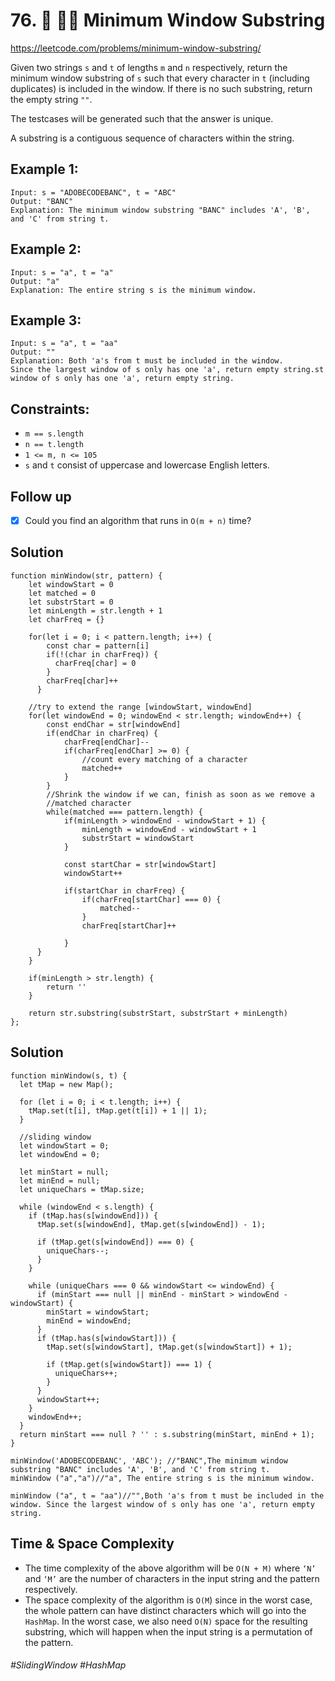 # 76. 🔎 👩‍🦯 Minimum Window Substring
https://leetcode.com/problems/minimum-window-substring/

Given two strings `s` and `t` of lengths `m` and `n` respectively, return the minimum window substring of `s` such that every character in `t` (including duplicates) is included in the window. If there is no such substring, return the empty string `""`.

The testcases will be generated such that the answer is unique.

A substring is a contiguous sequence of characters within the string.
## Example 1:
````
Input: s = "ADOBECODEBANC", t = "ABC"
Output: "BANC"
Explanation: The minimum window substring "BANC" includes 'A', 'B', and 'C' from string t.
````
## Example 2:
````
Input: s = "a", t = "a"
Output: "a"
Explanation: The entire string s is the minimum window.
````
## Example 3:
````
Input: s = "a", t = "aa"
Output: ""
Explanation: Both 'a's from t must be included in the window.
Since the largest window of s only has one 'a', return empty string.st window of s only has one 'a', return empty string.
````
 

## Constraints:
- `m == s.length`
- `n == t.length`
- `1 <= m, n <= 105`
- `s` and `t` consist of uppercase and lowercase English letters.
## Follow up
- [x] Could you find an algorithm that runs in `O(m + n)` time?
## Solution 
````
function minWindow(str, pattern) {
    let windowStart = 0
    let matched = 0
    let substrStart = 0
    let minLength = str.length + 1
    let charFreq = {}
    
    for(let i = 0; i < pattern.length; i++) {
        const char = pattern[i]
        if(!(char in charFreq)) {
          charFreq[char] = 0
        }
        charFreq[char]++
      }
    
    //try to extend the range [windowStart, windowEnd]
    for(let windowEnd = 0; windowEnd < str.length; windowEnd++) {
        const endChar = str[windowEnd]
        if(endChar in charFreq) {
            charFreq[endChar]--
            if(charFreq[endChar] >= 0) {
                //count every matching of a character
                matched++
            }
        }
        //Shrink the window if we can, finish as soon as we remove a 
        //matched character
        while(matched === pattern.length) {
            if(minLength > windowEnd - windowStart + 1) {
                minLength = windowEnd - windowStart + 1
                substrStart = windowStart
            }
            
            const startChar = str[windowStart]
            windowStart++
            
            if(startChar in charFreq) {
                if(charFreq[startChar] === 0) {
                    matched--
                }
                charFreq[startChar]++
        
            }
      }
    } 
    
    if(minLength > str.length) {
        return ''
    }
 
    return str.substring(substrStart, substrStart + minLength)  
};
````
## Solution 
````
function minWindow(s, t) {
  let tMap = new Map();

  for (let i = 0; i < t.length; i++) {
    tMap.set(t[i], tMap.get(t[i]) + 1 || 1);
  }

  //sliding window
  let windowStart = 0;
  let windowEnd = 0;

  let minStart = null;
  let minEnd = null;
  let uniqueChars = tMap.size;

  while (windowEnd < s.length) {
    if (tMap.has(s[windowEnd])) {
      tMap.set(s[windowEnd], tMap.get(s[windowEnd]) - 1);

      if (tMap.get(s[windowEnd]) === 0) {
        uniqueChars--;
      }
    }

    while (uniqueChars === 0 && windowStart <= windowEnd) {
      if (minStart === null || minEnd - minStart > windowEnd - windowStart) {
        minStart = windowStart;
        minEnd = windowEnd;
      }
      if (tMap.has(s[windowStart])) {
        tMap.set(s[windowStart], tMap.get(s[windowStart]) + 1);

        if (tMap.get(s[windowStart]) === 1) {
          uniqueChars++;
        }
      }
      windowStart++;
    }
    windowEnd++;
  }
  return minStart === null ? '' : s.substring(minStart, minEnd + 1);
}

minWindow('ADOBECODEBANC', 'ABC'); //"BANC",The minimum window substring "BANC" includes 'A', 'B', and 'C' from string t.
minWindow ("a","a")//"a", The entire string s is the minimum window.

minWindow ("a", t = "aa")//"",Both 'a's from t must be included in the window. Since the largest window of s only has one 'a', return empty string.

````
## Time & Space Complexity
- The time complexity of the above algorithm will be `O(N + M)` where `‘N’` and `‘M’` are the number of characters in the input string and the pattern respectively.
- The space complexity of the algorithm is `O(M`) since in the worst case, the whole pattern can have distinct characters which will go into the `HashMap`. In the worst case, we also need `O(N)` space for the resulting substring, which will happen when the input string is a permutation of the pattern.

###### #SlidingWindow #HashMap
